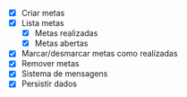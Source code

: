  - [x] Criar metas
 - [x] Lista metas
    - [x] Metas realizadas
    - [x] Metas abertas
 - [x] Marcar/desmarcar metas como realizadas
 - [x] Remover metas
 - [x] Sistema de mensagens
 - [x] Persistir dados
